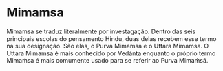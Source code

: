 # Mimamsa

Mimamsa se traduz literalmente por investagação. Dentro das seis principais escolas do pensamento Hindu, duas delas recebem esse termo na sua designação. São elas, o Purva Mimamsa e o Uttara Mimamsa. O Uttara Mimamsa é mais conhecido por Vedánta enquanto o próprio termo Mimaḿsa é mais comumente usado para se referir ao Purva Mimaḿsá.

